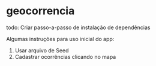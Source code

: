 geocorrencia
============
todo: Criar passo-a-passo de instalação de dependências

Algumas instruções para uso inicial do app:
1) Usar arquivo de Seed
2) Cadastrar ocorrências clicando no mapa
